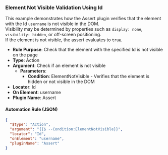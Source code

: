 ### Element Not Visible Validation Using Id

This example demonstrates how the Assert plugin verifies that the element with the Id `username` is not visible in the DOM.  
Visibility may be determined by properties such as `display: none`, `visibility: hidden`, or off-screen positioning.  
If the element is not visible, the assert evaluates to `true`.

- **Rule Purpose**: Check that the element with the specified Id is not visible on the page  
- **Type**: Action  
- **Argument**: Check if an element is not visible  
  - **Parameters**:  
    - **Condition**: ElementNotVisible - Verifies that the element is hidden or not visible in the DOM  
- **Locator**: Id  
- **On Element**: username  
- **Plugin Name**: Assert  

#### Automation Rule (JSON)

```json
{
  "$type": "Action",
  "argument": "{{$ --Condition:ElementNotVisible}}",
  "locator": "Id",
  "onElement": "username",
  "pluginName": "Assert"
}
```
